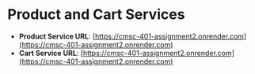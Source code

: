 # Product and Cart Services

- **Product Service URL**: [https://cmsc-401-assignment2.onrender.com](https://cmsc-401-assignment2.onrender.com)
- **Cart Service URL**: [https://cmsc-401-assignment2.onrender.com](https://cmsc-401-assignment2.onrender.com)